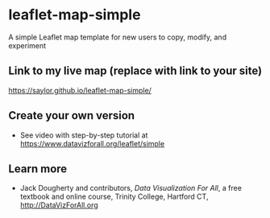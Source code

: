 # leaflet-map-simple
A simple Leaflet map template for new users to copy, modify, and experiment

## Link to my live map (replace with link to your site)

https://saylor.github.io/leaflet-map-simple/

## Create your own version
- See video with step-by-step tutorial at https://www.datavizforall.org/leaflet/simple

## Learn more
- Jack Dougherty and contributors, *Data Visualization For All*, a free textbook and online course, Trinity College, Hartford CT, http://DataVizForAll.org
